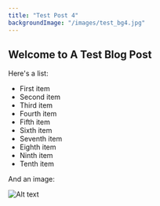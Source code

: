 ```yaml
---
title: "Test Post 4"
backgroundImage: "/images/test_bg4.jpg"
---
```


## Welcome to A Test Blog Post

Here's a list:

- First item
- Second item
- Third item
- Fourth item
- Fifth item
- Sixth item
- Seventh item
- Eighth item
- Ninth item
- Tenth item

And an image:

![Alt text](/images/test_sample4.jpg)